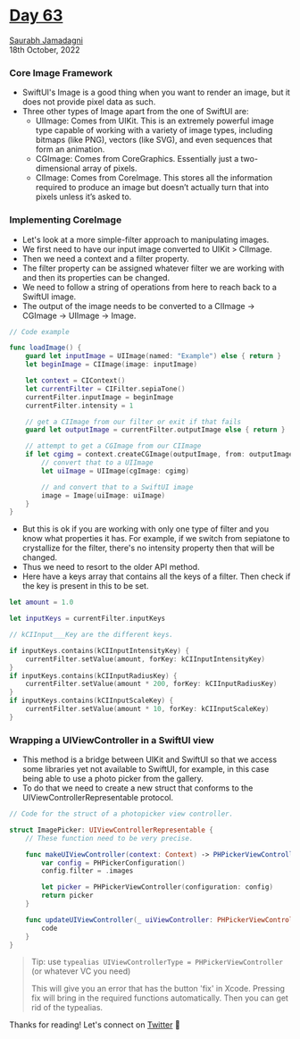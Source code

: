 # [Day 63](https://www.hackingwithswift.com/100/swiftui/63)

[Saurabh Jamadagni](https://github.com/SaurabhJamadagni)<br>
18th October, 2022

### Core Image Framework
- SwiftUI's Image is a good thing when you want to render an image, but it does not provide pixel data as such.
- Three other types of Image apart from the one of SwiftUI are:
  - UIImage: Comes from UIKit. This is an extremely powerful image type capable of working with a variety of image types, including bitmaps (like PNG), vectors (like SVG), and even sequences that form an animation.
  - CGImage: Comes from CoreGraphics. Essentially just a two-dimensional array of pixels.
  - CIImage: Comes from CoreImage. This stores all the information required to produce an image but doesn’t actually turn that into pixels unless it’s asked to.

### Implementing CoreImage
- Let's look at a more simple-filter approach to manipulating images.
- We first need to have our input image converted to UIKit > CIImage.
- Then we need a context and a filter property.
- The filter property can be assigned whatever filter we are working with and then its properties can be changed.
- We need to follow a string of operations from here to reach back to a SwiftUI image.
- The output of the image needs to be converted to a CIImage -> CGImage -> UIImage -> Image.

```swift
// Code example

func loadImage() {
    guard let inputImage = UIImage(named: "Example") else { return }
    let beginImage = CIImage(image: inputImage)

    let context = CIContext()
    let currentFilter = CIFilter.sepiaTone()
    currentFilter.inputImage = beginImage
    currentFilter.intensity = 1

    // get a CIImage from our filter or exit if that fails
    guard let outputImage = currentFilter.outputImage else { return }

    // attempt to get a CGImage from our CIImage
    if let cgimg = context.createCGImage(outputImage, from: outputImage.extent) {
        // convert that to a UIImage
        let uiImage = UIImage(cgImage: cgimg)

        // and convert that to a SwiftUI image
        image = Image(uiImage: uiImage)
    }
}
```

- But this is ok if you are working with only one type of filter and you know what properties it has. For example, if we switch from sepiatone to crystallize for the filter, there's no intensity property then that will be changed.
- Thus we need to resort to the older API method.
- Here have a keys array that contains all the keys of a filter. Then check if the key is present in this to be set.

```swift
let amount = 1.0

let inputKeys = currentFilter.inputKeys

// kCIInput___Key are the different keys.

if inputKeys.contains(kCIInputIntensityKey) {
    currentFilter.setValue(amount, forKey: kCIInputIntensityKey)
}
if inputKeys.contains(kCIInputRadiusKey) { 
    currentFilter.setValue(amount * 200, forKey: kCIInputRadiusKey)
}
if inputKeys.contains(kCIInputScaleKey) {
    currentFilter.setValue(amount * 10, forKey: kCIInputScaleKey)
}
```

### Wrapping a UIViewController in a SwiftUI view
- This method is a bridge between UIKit and SwiftUI so that we access some libraries yet not available to SwiftUI, for example, in this case being able to use a photo picker from the gallery.
- To do that we need to create a new struct that conforms to the UIViewControllerRepresentable protocol.


```swift
// Code for the struct of a photopicker view controller.

struct ImagePicker: UIViewControllerRepresentable {
    // These function need to be very precise.

    func makeUIViewController(context: Context) -> PHPickerViewController {
        var config = PHPickerConfiguration()
        config.filter = .images

        let picker = PHPickerViewController(configuration: config)
        return picker
    }

    func updateUIViewController(_ uiViewController: PHPickerViewController, context: Context) {
        code
    }
}
```

> Tip: use `typealias UIViewControllerType = PHPickerViewController` (or whatever VC you need)
>
> This will give you an error that has the button 'fix' in Xcode. Pressing fix will bring in the required functions automatically. Then you can get rid of the typealias.

Thanks for reading! Let's connect on [Twitter](https://twitter.com/Saura6hJ) 👋